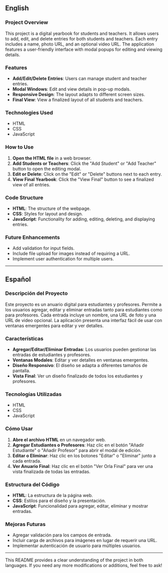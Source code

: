 ## English

### Project Overview

This project is a digital yearbook for students and teachers. It allows users to add, edit, and delete entries for both students and teachers. Each entry includes a name, photo URL, and an optional video URL. The application features a user-friendly interface with modal popups for editing and viewing details.

### Features

- **Add/Edit/Delete Entries**: Users can manage student and teacher entries.
- **Modal Windows**: Edit and view details in pop-up modals.
- **Responsive Design**: The layout adapts to different screen sizes.
- **Final View**: View a finalized layout of all students and teachers.

### Technologies Used

- HTML
- CSS
- JavaScript

### How to Use

1. **Open the HTML file** in a web browser.
2. **Add Students or Teachers**: Click the "Add Student" or "Add Teacher" button to open the editing modal.
3. **Edit or Delete**: Click on the "Edit" or "Delete" buttons next to each entry.
4. **View Final Yearbook**: Click the "View Final" button to see a finalized view of all entries.

### Code Structure

- **HTML**: The structure of the webpage.
- **CSS**: Styles for layout and design.
- **JavaScript**: Functionality for adding, editing, deleting, and displaying entries.

### Future Enhancements

- Add validation for input fields.
- Include file upload for images instead of requiring a URL.
- Implement user authentication for multiple users.

---

## Español

### Descripción del Proyecto

Este proyecto es un anuario digital para estudiantes y profesores. Permite a los usuarios agregar, editar y eliminar entradas tanto para estudiantes como para profesores. Cada entrada incluye un nombre, una URL de foto y una URL de video opcional. La aplicación presenta una interfaz fácil de usar con ventanas emergentes para editar y ver detalles.

### Características

- **Agregar/Editar/Eliminar Entradas**: Los usuarios pueden gestionar las entradas de estudiantes y profesores.
- **Ventanas Modales**: Editar y ver detalles en ventanas emergentes.
- **Diseño Responsivo**: El diseño se adapta a diferentes tamaños de pantalla.
- **Vista Final**: Ver un diseño finalizado de todos los estudiantes y profesores.

### Tecnologías Utilizadas

- HTML
- CSS
- JavaScript

### Cómo Usar

1. **Abre el archivo HTML** en un navegador web.
2. **Agregar Estudiantes o Profesores**: Haz clic en el botón "Añadir Estudiante" o "Añadir Profesor" para abrir el modal de edición.
3. **Editar o Eliminar**: Haz clic en los botones "Editar" o "Eliminar" junto a cada entrada.
4. **Ver Anuario Final**: Haz clic en el botón "Ver Orla Final" para ver una vista finalizada de todas las entradas.

### Estructura del Código

- **HTML**: La estructura de la página web.
- **CSS**: Estilos para el diseño y la presentación.
- **JavaScript**: Funcionalidad para agregar, editar, eliminar y mostrar entradas.

### Mejoras Futuras

- Agregar validación para los campos de entrada.
- Incluir carga de archivos para imágenes en lugar de requerir una URL.
- Implementar autenticación de usuario para múltiples usuarios.

---

This README provides a clear understanding of the project in both languages. If you need any more modifications or additions, feel free to ask!